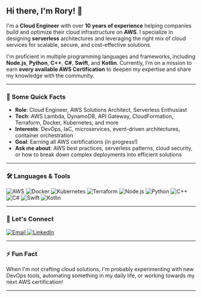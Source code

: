 ## Hi there, I'm Rory! 👋

I'm a **Cloud Engineer** with over **10 years of experience** helping companies build and optimize their cloud infrastructure on **AWS**. I specialize in designing **serverless** architectures and leveraging the right mix of cloud services for scalable, secure, and cost-effective solutions.  

I'm proficient in multiple programming languages and frameworks, including **Node.js**, **Python**, **C++**, **C#**, **Swift**, and **Kotlin**. Currently, I’m on a mission to earn **every available AWS Certification** to deepen my expertise and share my knowledge with the community.

---

### 🚀 Some Quick Facts
- **Role**: Cloud Engineer, AWS Solutions Architect, Serverless Enthusiast  
- **Tech**: AWS Lambda, DynamoDB, API Gateway, CloudFormation, Terraform, Docker, Kubernetes, and more  
- **Interests**: DevOps, IaC, microservices, event-driven architectures, container orchestration  
- **Goal**: Earning all AWS certifications (in progress!)  
- **Ask me about**: AWS best practices, serverless patterns, cloud security, or how to break down complex deployments into efficient solutions  

---

### 🛠️ Languages & Tools
<p align="left">
  <!-- Cloud & DevOps -->
  <img src="https://img.shields.io/badge/AWS-232F3E?style=for-the-badge&logo=amazon-aws&logoColor=white" alt="AWS"/>
  <img src="https://img.shields.io/badge/Docker-2496ED?style=for-the-badge&logo=docker&logoColor=white" alt="Docker"/>
  <img src="https://img.shields.io/badge/Kubernetes-326CE5?style=for-the-badge&logo=kubernetes&logoColor=white" alt="Kubernetes"/>
  <img src="https://img.shields.io/badge/Terraform-7B42BC?style=for-the-badge&logo=terraform&logoColor=white" alt="Terraform"/>
  <!-- Programming Languages -->
  <img src="https://img.shields.io/badge/Node.js-339933?style=for-the-badge&logo=nodedotjs&logoColor=white" alt="Node.js"/>
  <img src="https://img.shields.io/badge/Python-3776AB?style=for-the-badge&logo=python&logoColor=white" alt="Python"/>
  <img src="https://img.shields.io/badge/C++-00599C?style=for-the-badge&logo=c%2B%2B&logoColor=white" alt="C++"/>
  <img src="https://img.shields.io/badge/C%23-239120?style=for-the-badge&logo=c-sharp&logoColor=white" alt="C#"/>
  <img src="https://img.shields.io/badge/Swift-FA7343?style=for-the-badge&logo=swift&logoColor=white" alt="Swift"/>
  <img src="https://img.shields.io/badge/Kotlin-0095D5?style=for-the-badge&logo=kotlin&logoColor=white" alt="Kotlin"/>
</p>

---

### 🤝 Let's Connect
<p>
  <a href="mailto:rorykaletsch@gmail.com" target="_blank">
    <img src="https://img.shields.io/badge/Email-D14836?style=for-the-badge&logo=gmail&logoColor=white" alt="Email">
  </a>
  <a href="https://www.linkedin.com/in/rory-k-ba0168a3" target="_blank">
    <img src="https://img.shields.io/badge/-LinkedIn-0A66C2?style=for-the-badge&logo=linkedin&logoColor=white" alt="LinkedIn">
  </a>
</p>

---

### ⚡ Fun Fact
When I'm not crafting cloud solutions, I'm probably experimenting with new DevOps tools, automating something in my daily life, or working towards my next AWS certification!

---

<!--
**rorykaletsch/rorykaletsch** is a ✨ special ✨ repository because its `README.md` (this file) appears on your GitHub profile.
-->
